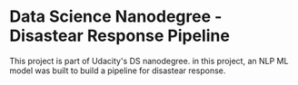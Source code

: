 # Data Science Nanodegree - Disastear Response Pipeline

This project is part of Udacity's DS nanodegree.
in this project, an NLP ML model was built to build a pipeline for disastear response.